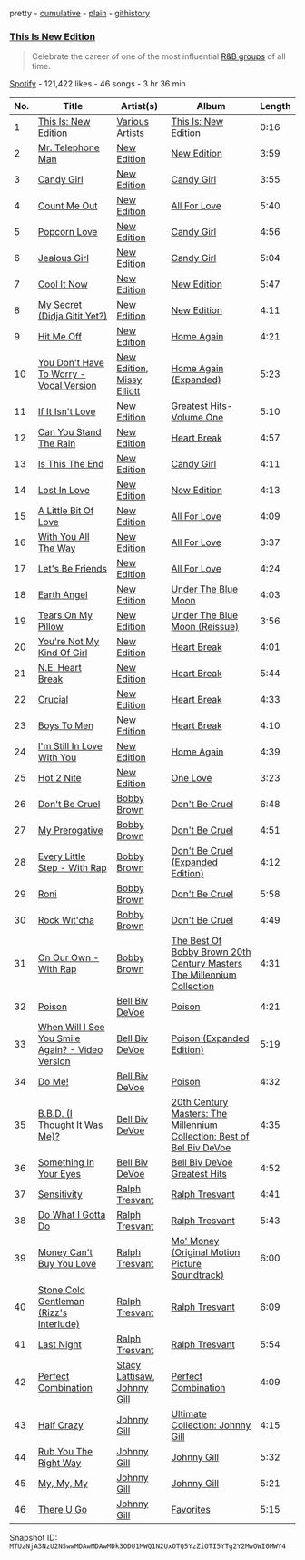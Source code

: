 pretty - [cumulative](/playlists/cumulative/37i9dQZF1DWThFkopzOaNW.md) - [plain](/playlists/plain/37i9dQZF1DWThFkopzOaNW) - [githistory](https://github.githistory.xyz/mackorone/spotify-playlist-archive/blob/main/playlists/plain/37i9dQZF1DWThFkopzOaNW)

### [This Is New Edition](https://open.spotify.com/playlist/37i9dQZF1DWThFkopzOaNW)

> Celebrate the career of one of the most influential <a href="spotify:artist:1mFX1QlezK1lNPKQJkhwWb">R&B groups</a> of all time.

[Spotify](https://open.spotify.com/user/spotify) - 121,422 likes - 46 songs - 3 hr 36 min

| No. | Title | Artist(s) | Album | Length |
|---|---|---|---|---|
| 1 | [This Is: New Edition](https://open.spotify.com/track/3l3P1AkiC0I9h6032CFE7b) | [Various Artists](https://open.spotify.com/artist/0LyfQWJT6nXafLPZqxe9Of) | [This Is: New Edition](https://open.spotify.com/album/2OrMiTfjAt99XeEELEY55a) | 0:16 |
| 2 | [Mr\. Telephone Man](https://open.spotify.com/track/4DiNls6kFmF1ZittKsPsTc) | [New Edition](https://open.spotify.com/artist/1mFX1QlezK1lNPKQJkhwWb) | [New Edition](https://open.spotify.com/album/68moCweQx7EoMvHdZ6HzDc) | 3:59 |
| 3 | [Candy Girl](https://open.spotify.com/track/72OrfuJ9RxfLCoqAMeKHCZ) | [New Edition](https://open.spotify.com/artist/1mFX1QlezK1lNPKQJkhwWb) | [Candy Girl](https://open.spotify.com/album/62OvMX7ymbmxO6TKiXDE4v) | 3:55 |
| 4 | [Count Me Out](https://open.spotify.com/track/0XpJaafBTohHGhhdrp83rJ) | [New Edition](https://open.spotify.com/artist/1mFX1QlezK1lNPKQJkhwWb) | [All For Love](https://open.spotify.com/album/3YCJbBunpZPQOJHrwSdNQ2) | 5:40 |
| 5 | [Popcorn Love](https://open.spotify.com/track/6IhyDE3JEBalQFcgod5WlZ) | [New Edition](https://open.spotify.com/artist/1mFX1QlezK1lNPKQJkhwWb) | [Candy Girl](https://open.spotify.com/album/62OvMX7ymbmxO6TKiXDE4v) | 4:56 |
| 6 | [Jealous Girl](https://open.spotify.com/track/6yPD2mh7wdtei0ZtQa7XpR) | [New Edition](https://open.spotify.com/artist/1mFX1QlezK1lNPKQJkhwWb) | [Candy Girl](https://open.spotify.com/album/62OvMX7ymbmxO6TKiXDE4v) | 5:04 |
| 7 | [Cool It Now](https://open.spotify.com/track/5LkcAjqj5NOctNGi2qUjlw) | [New Edition](https://open.spotify.com/artist/1mFX1QlezK1lNPKQJkhwWb) | [New Edition](https://open.spotify.com/album/68moCweQx7EoMvHdZ6HzDc) | 5:47 |
| 8 | [My Secret \(Didja Gitit Yet?\)](https://open.spotify.com/track/2qrWPMkdznGoNUN6JvbHFI) | [New Edition](https://open.spotify.com/artist/1mFX1QlezK1lNPKQJkhwWb) | [New Edition](https://open.spotify.com/album/68moCweQx7EoMvHdZ6HzDc) | 4:11 |
| 9 | [Hit Me Off](https://open.spotify.com/track/0yNCFwihschpOwSgK31f2O) | [New Edition](https://open.spotify.com/artist/1mFX1QlezK1lNPKQJkhwWb) | [Home Again](https://open.spotify.com/album/6fRUYwwUOmQbuwe9KujqQG) | 4:21 |
| 10 | [You Don't Have To Worry \- Vocal Version](https://open.spotify.com/track/2DWlTA5EAJbUUrAk49bL1B) | [New Edition](https://open.spotify.com/artist/1mFX1QlezK1lNPKQJkhwWb), [Missy Elliott](https://open.spotify.com/artist/2wIVse2owClT7go1WT98tk) | [Home Again \(Expanded\)](https://open.spotify.com/album/47UpM3ohwbbKXUTNYJiFXG) | 5:23 |
| 11 | [If It Isn't Love](https://open.spotify.com/track/6oGPZcErzd9Hjw3E4sDBrq) | [New Edition](https://open.spotify.com/artist/1mFX1QlezK1lNPKQJkhwWb) | [Greatest Hits\-Volume One](https://open.spotify.com/album/2e3HFWHDOJxTni9FmLQuiw) | 5:10 |
| 12 | [Can You Stand The Rain](https://open.spotify.com/track/1vbe9sh7U9vdMceAhitWr2) | [New Edition](https://open.spotify.com/artist/1mFX1QlezK1lNPKQJkhwWb) | [Heart Break](https://open.spotify.com/album/1bTjSqotSDtUjcwFfukTQP) | 4:57 |
| 13 | [Is This The End](https://open.spotify.com/track/7oQu8H2QfZCUaj5t1aOMRG) | [New Edition](https://open.spotify.com/artist/1mFX1QlezK1lNPKQJkhwWb) | [Candy Girl](https://open.spotify.com/album/62OvMX7ymbmxO6TKiXDE4v) | 4:11 |
| 14 | [Lost In Love](https://open.spotify.com/track/4pcweTeOtJdAPnmYCBrKKE) | [New Edition](https://open.spotify.com/artist/1mFX1QlezK1lNPKQJkhwWb) | [New Edition](https://open.spotify.com/album/68moCweQx7EoMvHdZ6HzDc) | 4:13 |
| 15 | [A Little Bit Of Love](https://open.spotify.com/track/0Orud39gtgh83Ner8eIMIl) | [New Edition](https://open.spotify.com/artist/1mFX1QlezK1lNPKQJkhwWb) | [All For Love](https://open.spotify.com/album/3YCJbBunpZPQOJHrwSdNQ2) | 4:09 |
| 16 | [With You All The Way](https://open.spotify.com/track/53tgVAmOSWPLlV6AEOi77d) | [New Edition](https://open.spotify.com/artist/1mFX1QlezK1lNPKQJkhwWb) | [All For Love](https://open.spotify.com/album/3YCJbBunpZPQOJHrwSdNQ2) | 3:37 |
| 17 | [Let's Be Friends](https://open.spotify.com/track/2qbsGKUcvUsEUzC7vgReEj) | [New Edition](https://open.spotify.com/artist/1mFX1QlezK1lNPKQJkhwWb) | [All For Love](https://open.spotify.com/album/3YCJbBunpZPQOJHrwSdNQ2) | 4:24 |
| 18 | [Earth Angel](https://open.spotify.com/track/3I15aAUDMqQ617oQTcvxMD) | [New Edition](https://open.spotify.com/artist/1mFX1QlezK1lNPKQJkhwWb) | [Under The Blue Moon](https://open.spotify.com/album/0bywQIdZTfpmA0oH8eeGox) | 4:03 |
| 19 | [Tears On My Pillow](https://open.spotify.com/track/4xqMJ1jBi557DT0LETsKGp) | [New Edition](https://open.spotify.com/artist/1mFX1QlezK1lNPKQJkhwWb) | [Under The Blue Moon \(Reissue\)](https://open.spotify.com/album/5DVH1qjObdYe44De16jjmA) | 3:56 |
| 20 | [You're Not My Kind Of Girl](https://open.spotify.com/track/202QpSJo7inyEKWeARd5Ax) | [New Edition](https://open.spotify.com/artist/1mFX1QlezK1lNPKQJkhwWb) | [Heart Break](https://open.spotify.com/album/1bTjSqotSDtUjcwFfukTQP) | 4:01 |
| 21 | [N.E\. Heart Break](https://open.spotify.com/track/3i3W6JXFIIRnrm9RKUkaaC) | [New Edition](https://open.spotify.com/artist/1mFX1QlezK1lNPKQJkhwWb) | [Heart Break](https://open.spotify.com/album/1bTjSqotSDtUjcwFfukTQP) | 5:44 |
| 22 | [Crucial](https://open.spotify.com/track/7vSbF54PQ3JkGVpDvTXmkF) | [New Edition](https://open.spotify.com/artist/1mFX1QlezK1lNPKQJkhwWb) | [Heart Break](https://open.spotify.com/album/1bTjSqotSDtUjcwFfukTQP) | 4:33 |
| 23 | [Boys To Men](https://open.spotify.com/track/3jA9wIZHmiXWYAG06Dc8rp) | [New Edition](https://open.spotify.com/artist/1mFX1QlezK1lNPKQJkhwWb) | [Heart Break](https://open.spotify.com/album/1bTjSqotSDtUjcwFfukTQP) | 4:10 |
| 24 | [I'm Still In Love With You](https://open.spotify.com/track/46LEQkbfPT5x2ZanS3STg5) | [New Edition](https://open.spotify.com/artist/1mFX1QlezK1lNPKQJkhwWb) | [Home Again](https://open.spotify.com/album/6fRUYwwUOmQbuwe9KujqQG) | 4:39 |
| 25 | [Hot 2 Nite](https://open.spotify.com/track/7alcrjZSE1TGO6qtb0pQRU) | [New Edition](https://open.spotify.com/artist/1mFX1QlezK1lNPKQJkhwWb) | [One Love](https://open.spotify.com/album/52OFZJ2uW3KqFx6vTe0NfK) | 3:23 |
| 26 | [Don't Be Cruel](https://open.spotify.com/track/5KG4OVGxSrFmNHGZBezJJn) | [Bobby Brown](https://open.spotify.com/artist/62sPt3fswraiEPnKQpAbdE) | [Don't Be Cruel](https://open.spotify.com/album/44w4sVYJVQzhH2dN3IwyIK) | 6:48 |
| 27 | [My Prerogative](https://open.spotify.com/track/0v9kGNjkKdQUdDoBIuiph4) | [Bobby Brown](https://open.spotify.com/artist/62sPt3fswraiEPnKQpAbdE) | [Don't Be Cruel](https://open.spotify.com/album/44w4sVYJVQzhH2dN3IwyIK) | 4:51 |
| 28 | [Every Little Step \- With Rap](https://open.spotify.com/track/1ieHPdrdGpYchc0EF1ztG8) | [Bobby Brown](https://open.spotify.com/artist/62sPt3fswraiEPnKQpAbdE) | [Don't Be Cruel \(Expanded Edition\)](https://open.spotify.com/album/45h9TCnlSKB4P2ytSKxKSf) | 4:12 |
| 29 | [Roni](https://open.spotify.com/track/6mdNRnbiVerwM8kGCS1KwD) | [Bobby Brown](https://open.spotify.com/artist/62sPt3fswraiEPnKQpAbdE) | [Don't Be Cruel](https://open.spotify.com/album/44w4sVYJVQzhH2dN3IwyIK) | 5:58 |
| 30 | [Rock Wit'cha](https://open.spotify.com/track/7BVMXNnQSswMX8IJeZUb5T) | [Bobby Brown](https://open.spotify.com/artist/62sPt3fswraiEPnKQpAbdE) | [Don't Be Cruel](https://open.spotify.com/album/44w4sVYJVQzhH2dN3IwyIK) | 4:49 |
| 31 | [On Our Own \- With Rap](https://open.spotify.com/track/3gyGarXAYgTgJIIp97DjTt) | [Bobby Brown](https://open.spotify.com/artist/62sPt3fswraiEPnKQpAbdE) | [The Best Of Bobby Brown 20th Century Masters The Millennium Collection](https://open.spotify.com/album/1T7RZdtMdC1svs3WGT15A5) | 4:31 |
| 32 | [Poison](https://open.spotify.com/track/6m59VvDUi0UQsB2eZ9wVbH) | [Bell Biv DeVoe](https://open.spotify.com/artist/2zFZiWQJFFshzojycnXoTL) | [Poison](https://open.spotify.com/album/6H5mxGUWguDjtQ4Uzd8veD) | 4:21 |
| 33 | [When Will I See You Smile Again? \- Video Version](https://open.spotify.com/track/4OHP9DBqY64kNbHW7YVDEZ) | [Bell Biv DeVoe](https://open.spotify.com/artist/2zFZiWQJFFshzojycnXoTL) | [Poison \(Expanded Edition\)](https://open.spotify.com/album/3Fa7c5eB1TiAhoyhS4ReNi) | 5:19 |
| 34 | [Do Me!](https://open.spotify.com/track/3an1aoJKoBXJKoIfdDbVwf) | [Bell Biv DeVoe](https://open.spotify.com/artist/2zFZiWQJFFshzojycnXoTL) | [Poison](https://open.spotify.com/album/6H5mxGUWguDjtQ4Uzd8veD) | 4:32 |
| 35 | [B.B.D\. \(I Thought It Was Me\)?](https://open.spotify.com/track/26yEd8XVwJpHDERXo6rZ8X) | [Bell Biv DeVoe](https://open.spotify.com/artist/2zFZiWQJFFshzojycnXoTL) | [20th Century Masters: The Millennium Collection: Best of Bel Biv DeVoe](https://open.spotify.com/album/2QC1IsQIUNdEz0zgWanPkN) | 4:35 |
| 36 | [Something In Your Eyes](https://open.spotify.com/track/6x62R3fzn2mDGNzyFtiOKT) | [Bell Biv DeVoe](https://open.spotify.com/artist/2zFZiWQJFFshzojycnXoTL) | [Bell Biv DeVoe Greatest Hits](https://open.spotify.com/album/7fvZ8AoIw7ZGPBnNVosIcE) | 4:52 |
| 37 | [Sensitivity](https://open.spotify.com/track/3lRgzwd3g1TewI4zjgbh9V) | [Ralph Tresvant](https://open.spotify.com/artist/6MLDcHrNh4OqxDZAjMt5pt) | [Ralph Tresvant](https://open.spotify.com/album/59xCSAdPeDW21sCrkE6B6c) | 4:41 |
| 38 | [Do What I Gotta Do](https://open.spotify.com/track/0ACQNXLObfspmUezyRL8jr) | [Ralph Tresvant](https://open.spotify.com/artist/6MLDcHrNh4OqxDZAjMt5pt) | [Ralph Tresvant](https://open.spotify.com/album/59xCSAdPeDW21sCrkE6B6c) | 5:43 |
| 39 | [Money Can't Buy You Love](https://open.spotify.com/track/3wKLhabbf6rOPGXBvvMU6G) | [Ralph Tresvant](https://open.spotify.com/artist/6MLDcHrNh4OqxDZAjMt5pt) | [Mo' Money \(Original Motion Picture Soundtrack\)](https://open.spotify.com/album/6MBvYkONMH2ubpADEghFSr) | 6:00 |
| 40 | [Stone Cold Gentleman \(Rizz's Interlude\)](https://open.spotify.com/track/2lZtKMrV9IVZL5pbItZzlM) | [Ralph Tresvant](https://open.spotify.com/artist/6MLDcHrNh4OqxDZAjMt5pt) | [Ralph Tresvant](https://open.spotify.com/album/59xCSAdPeDW21sCrkE6B6c) | 6:09 |
| 41 | [Last Night](https://open.spotify.com/track/6EnjPxueaPaZkPvcwjs1kQ) | [Ralph Tresvant](https://open.spotify.com/artist/6MLDcHrNh4OqxDZAjMt5pt) | [Ralph Tresvant](https://open.spotify.com/album/59xCSAdPeDW21sCrkE6B6c) | 5:54 |
| 42 | [Perfect Combination](https://open.spotify.com/track/0Ro6ef31feiNEnrTZCBSeA) | [Stacy Lattisaw](https://open.spotify.com/artist/0rKnxuiIepvjtMmrYYV2VA), [Johnny Gill](https://open.spotify.com/artist/7oHzn7edwmrYClrPRINkbn) | [Perfect Combination](https://open.spotify.com/album/2Mv6pIgSdRzyj6JxH8BTTD) | 4:09 |
| 43 | [Half Crazy](https://open.spotify.com/track/0NIpujQwZJP4iRFQZ8UhHx) | [Johnny Gill](https://open.spotify.com/artist/7oHzn7edwmrYClrPRINkbn) | [Ultimate Collection: Johnny Gill](https://open.spotify.com/album/3uhHV5Q8vnQiaSc7TqpEDM) | 4:15 |
| 44 | [Rub You The Right Way](https://open.spotify.com/track/40xz60ciGIpsRtDqRfPKBE) | [Johnny Gill](https://open.spotify.com/artist/7oHzn7edwmrYClrPRINkbn) | [Johnny Gill](https://open.spotify.com/album/3VNcHyjMgpq2UQN5LTs4qC) | 5:32 |
| 45 | [My, My, My](https://open.spotify.com/track/0Z9FRM5zukGVagh8TVSdrI) | [Johnny Gill](https://open.spotify.com/artist/7oHzn7edwmrYClrPRINkbn) | [Johnny Gill](https://open.spotify.com/album/3VNcHyjMgpq2UQN5LTs4qC) | 5:21 |
| 46 | [There U Go](https://open.spotify.com/track/2ktjSreVH3T7598zGwBC56) | [Johnny Gill](https://open.spotify.com/artist/7oHzn7edwmrYClrPRINkbn) | [Favorites](https://open.spotify.com/album/5tUxUjoNFAocBJMJjYc7EO) | 5:15 |

Snapshot ID: `MTUzNjA3NzU2NSwwMDAwMDAwMDk3ODU1MWQ1N2UxOTQ5YzZiOTI5YTg2Y2MwOWI0MWY4`
